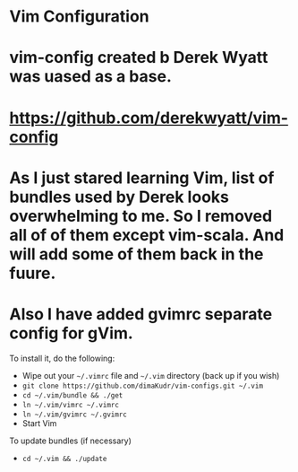 # Vim Configuration

# vim-config created b Derek Wyatt was uased as a base.
# https://github.com/derekwyatt/vim-config

# As I just stared learning Vim, list of bundles used by Derek looks overwhelming to me. So I removed all of of them except vim-scala. And will add some of them back in the fuure.

# Also I have added gvimrc separate config for gVim.

To install it, do the following:

* Wipe out your `~/.vimrc` file and `~/.vim` directory (back up if you wish)
* `git clone https://github.com/dimaKudr/vim-configs.git ~/.vim`
* `cd ~/.vim/bundle && ./get`
* `ln ~/.vim/vimrc ~/.vimrc`
* `ln ~/.vim/gvimrc ~/.gvimrc`
* Start Vim

To update bundles (if necessary) 
* `cd ~/.vim && ./update`
